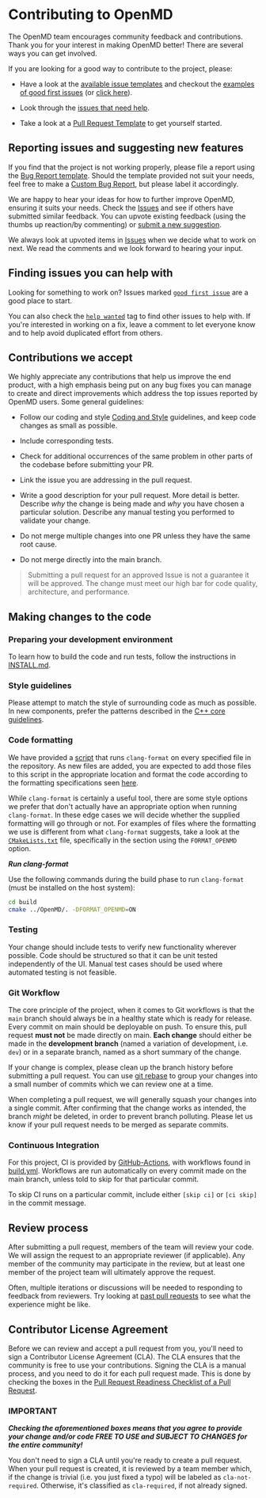 # Contributing to OpenMD

The OpenMD team encourages community feedback and contributions. Thank you for your interest in making OpenMD better! There are several ways you can get involved.

If you are looking for a good way to contribute to the project, please:

- Have a look at the [available issue templates](https://github.com/OpenMD/OpenMD/issues/new/choose) and checkout the [examples of good first issues](https://github.com/OpenMD/OpenMD/contribute) (or [click here](https://github.com/OpenMD/OpenMD/labels/good%20first%20issue)).

- Look through the [issues that need help](https://github.com/OpenMD/OpenMD/labels/help%20wanted).

- Take a look at a [Pull Request Template](PULL_REQUEST_TEMPLATE.md) to get yourself started.

## Reporting issues and suggesting new features

If you find that the project is not working properly, please file a report using the [Bug Report template](https://github.com/OpenMD/OpenMD/issues/new?assignees=&labels=bug&template=bug_report.md&title=[BUG]). Should the template provided not suit your needs, feel free to make a [Custom Bug Report](https://github.com/OpenMD/OpenMD/issues/new?assignees=&labels=&template=custom.md&title=), but please label it accordingly.

We are happy to hear your ideas for how to further improve OpenMD, ensuring it suits your needs. Check the [Issues](https://github.com/OpenMD/OpenMD/issues) and see if others have submitted similar feedback. You can upvote existing feedback (using the thumbs up reaction/by commenting) or [submit a new suggestion](https://github.com/OpenMD/OpenMD/issues/new?assignees=&labels=&template=feature_request.md&title=).

We always look at upvoted items in [Issues](https://github.com/OpenMD/OpenMD/issues) when we decide what to work on next. We read the comments and we look forward to hearing your input.

## Finding issues you can help with

Looking for something to work on? Issues marked [`good first issue`](https://github.com/OpenMD/OpenMD/labels/good%20first%20issue) are a good place to start.

You can also check the [`help wanted`](https://github.com/OpenMD/OpenMD/labels/help%20wanted) tag to find other issues to help with. If you're interested in working on a fix, leave a comment to let everyone know and to help avoid duplicated effort from others.

## Contributions we accept

We highly appreciate any contributions that help us improve the end product, with a high emphasis being put on any bug fixes you can manage to create and direct improvements which address the top issues reported by OpenMD users. Some general guidelines:

- Follow our coding and style [Coding and Style](#Style-guidelines) guidelines, and keep code changes as small as possible.

- Include corresponding tests.

- Check for additional occurrences of the same problem in other parts of the codebase before submitting your PR.

- Link the issue you are addressing in the pull request.

- Write a good description for your pull request. More detail is better. Describe *why* the change is being made and *why* you have chosen a particular solution. Describe any manual testing you performed to validate your change.

- Do not merge multiple changes into one PR unless they have the same root cause.

- Do not merge directly into the main branch.

> Submitting a pull request for an approved Issue is not a guarantee it will be approved.
> The change must meet our high bar for code quality, architecture, and performance.

## Making changes to the code

### Preparing your development environment

To learn how to build the code and run tests, follow the instructions in [INSTALL.md](../docs/INSTALL.md).

### Style guidelines

Please attempt to match the style of surrounding code as much as possible. In new components, prefer the patterns described in the [C++ core guidelines](https://isocpp.github.io/CppCoreGuidelines/CppCoreGuidelines).

### Code formatting

We have provided a [script](../cmake/scripts/format-codebase.sh) that runs `clang-format` on every specified file in the repository. As new files are added, you are expected to add those files to this script in the appropriate location and format the code according to the formatting specifications seen [here](../.clang-format).

While `clang-format` is certainly a useful tool, there are some style options we prefer that don't actually have an appropriate option when running `clang-format`. In these edge cases we will decide whether the supplied formatting will go through or not. For examples of files where the formatting we use is different from what `clang-format` suggests, take a look at the [`CMakeLists.txt`](../CMakeLists.txt) file, specifically in the section using the `FORMAT_OPENMD` option.

***Run clang-format***

Use the following commands during the build phase to run `clang-format` (must be installed on the host system):

```bash
cd build
cmake ../OpenMD/. -DFORMAT_OPENMD=ON
```

### Testing

Your change should include tests to verify new functionality wherever possible. Code should be structured so that it can be unit tested independently of the UI. Manual test cases should be used where automated testing is not feasible.

### Git Workflow

The core principle of the project, when it comes to Git workflows is that the `main` branch should always be in a healthy state which is ready for release. Every commit on main should be deployable on push. To ensure this, pull request **must not** be made directly on main. **Each change** should either be made in the **development branch** (named a variation of development, i.e. `dev`) or in a separate branch, named as a short summary of the change.

If your change is complex, please clean up the branch history before submitting a pull request. You can use [git rebase](https://git-scm.com/book/en/v2/Git-Branching-Rebasing) to group your changes into a small number of commits which we can review one at a time.

When completing a pull request, we will generally squash your changes into a single commit. After confirming that the change works as intended, the branch *might* be deleted, in order to prevent branch polluting. Please let us know if your pull request needs to be merged as separate commits.

### Continuous Integration

For this project, CI is provided by [GitHub-Actions](https://github.com/OpenMD/OpenMD/actions), with workflows found in [build.yml](workflows/build.yml). Workflows are run automatically on every commit made on the main branch, unless told to skip for that particular commit.

To skip CI runs on a particular commit, include either `[skip ci]` or `[ci skip]` in the commit message.

## Review process

After submitting a pull request, members of the team will review your code. We will assign the request to an appropriate reviewer (if applicable). Any member of the community may participate in the review, but at least one member of the project team will ultimately approve the request.

Often, multiple iterations or discussions will be needed to responding to feedback from reviewers. Try looking at [past pull requests](https://github.com/OpenMD/OpenMD/pulls?q=is%3Apr+is%3Aclosed) to see what the experience might be like.

## Contributor License Agreement

Before we can review and accept a pull request from you, you'll need to sign a Contributor License Agreement (CLA). The CLA ensures that the community is free to use your contributions. Signing the CLA is a manual process, and you need to do it for each pull request made. This is done by checking the boxes in the [Pull Request Readiness Checklist of a Pull Request](PULL_REQUEST_TEMPLATE.md#Pull-Request-Readiness-Checklist).

### IMPORTANT

***Checking the aforementioned boxes means that you agree to provide your change and/or code FREE TO USE and SUBJECT TO CHANGES for the entire community!***

You don't need to sign a CLA until you're ready to create a pull request. When your pull request is created, it is reviewed by a team member which, if the change is trivial (i.e. you just fixed a typo) will be labeled as `cla-not-required`. Otherwise, it's classified as `cla-required`, if not already signed.
